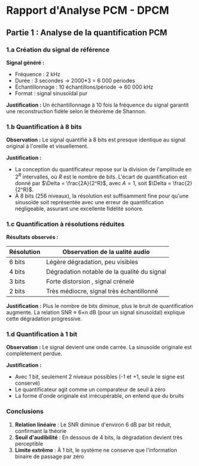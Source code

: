# Rapport d'Analyse PCM - DPCM

## Partie 1 : Analyse de la quantification PCM

### 1.a Création du signal de référence

**Signal généré :**
- Fréquence : 2 kHz
- Durée : 3 secondes → 2000*3 = 6 000 périodes
- Échantillonnage : 10 échantillons/période → 60 000 kHz
- Format : signal sinusoïdal pur

**Justification :** Un échantillonnage à 10 fois la fréquence du signal garantit une reconstruction fidèle selon le théorème de Shannon.

### 1.b Quantification à 8 bits

**Observation :** Le signal quantifié à 8 bits est presque identique au signal original à l'oreille et visuellement.

**Justification :** 
- La conception du quantificateur repose sur la division de l'amplitude en $2^R$ intervalles, où $R$ est le nombre de bits. L'écart de quantification est donné par $\Delta = \frac{2A}{2^R}$, avec $A=1$, soit $\Delta = \frac{2}{2^R}$. 
- À 8 bits (256 niveaux), la résolution est suffisamment fine pour qu'une sinusoïde soit représentée avec une erreur de quantification négligeable, assurant une excellente fidélité sonore.

### 1.c Quantification à résolutions réduites

**Résultats observés :**

| Résolution | Observation de la ualité audio |
|------------|--------------------------------|
| 6 bits     | Légère dégradation, peu visibles |
| 4 bits     | Dégradation notable de la qualité du signal |
| 3 bits     | Forte distorsion , signal crénelé |
| 2 bits     | Très médiocre, signal très échantillonné |

**Justification :** Plus le nombre de bits diminue, plus le bruit de quantification augmente. La relation SNR ≈ 6×n dB (pour un signal sinusoïdal) explique cette dégradation progressive.

### 1.d Quantification à 1 bit

**Observation :** Le signal devient une onde carrée. La sinusoïde originale est complètement perdue.

**Justification :** 
- Avec 1 bit, seulement 2 niveaux possibles (-1 et +1, seule le signe est conservé)
- Le quantificateur agit comme un comparateur de seuil à zéro
- La forme d'onde originale est irrécupérable, on entend que du bruits

### Conclusions

1. **Relation linéaire** : Le SNR diminue d'environ 6 dB par bit réduit, confirmant la théorie
2. **Seuil d'audibilité** : En dessous de 4 bits, la dégradation devient très perceptible
3. **Limite extrême** : À 1 bit, le système ne conserve que l'information binaire de passage par zéro
